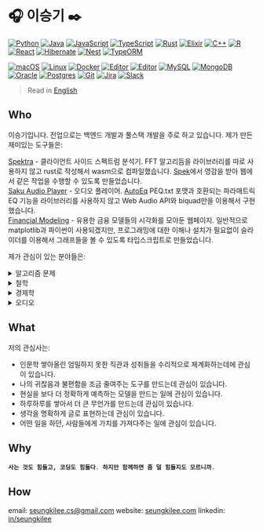 # :headphones: 이승기 :black_nib:

[![Python](https://img.shields.io/badge/Python-3776AB?logo=python&logoColor=fff)](#)
[![Java](https://img.shields.io/badge/Java-%23ED8B00.svg?logo=openjdk&logoColor=white)](#)
[![JavaScript](https://img.shields.io/badge/JavaScript-F7DF1E?logo=javascript&logoColor=000)](#)
[![TypeScript](https://img.shields.io/badge/TypeScript-3178C6?logo=typescript&logoColor=fff)](#)
[![Rust](https://img.shields.io/badge/Rust-%23000000.svg?e&logo=rust&logoColor=white)](#)
[![Elixir](https://img.shields.io/badge/Elixir-%234B275F.svg?&logo=elixir&logoColor=white)](#)
[![C++](https://img.shields.io/badge/C++-%2300599C.svg?logo=c%2B%2B&logoColor=white)](#)
[![R](https://img.shields.io/badge/R-%23276DC3.svg?logo=r&logoColor=white)](#)
[![React](https://img.shields.io/badge/React-%2320232a.svg?logo=react&logoColor=%2361DAFB)](#)
[![Hibernate](https://img.shields.io/badge/Hibernate-59666C?logo=hibernate&logoColor=fff)](#)
[![Nest](https://img.shields.io/badge/Nest.js-%23E0234E.svg?logo=nestjs&logoColor=white)](#)
[![TypeORM](https://img.shields.io/badge/TypeORM-FE0803?logo=typeorm&logoColor=fff)](#)

[![macOS](https://img.shields.io/badge/macOS-000000?logo=apple&logoColor=F0F0F0)](#)
[![Linux](https://img.shields.io/badge/Linux-FCC624?logo=linux&logoColor=black)](#)
[![Docker](https://img.shields.io/badge/Docker-2496ED?logo=docker&logoColor=fff)](#)
[![Editor](https://img.shields.io/badge/Neovim-57A143?logo=neovim&logoColor=fff)](#)
[![Editor](https://img.shields.io/badge/Zed-white?style=flat-square&logo=zedindustries&logoColor=084CCF)](https://code.visualstudio.com/)
[![MySQL](https://img.shields.io/badge/MySQL-4479A1?logo=mysql&logoColor=fff)](#)
[![MongoDB](https://img.shields.io/badge/MongoDB-%234ea94b.svg?logo=mongodb&logoColor=white)](#)
[![Oracle](https://custom-icon-badges.demolab.com/badge/Oracle-F80000?logo=oracle&logoColor=fff)](#)
[![Postgres](https://img.shields.io/badge/Postgres-%23316192.svg?logo=postgresql&logoColor=white)](#)
[![Git](https://img.shields.io/badge/Git-F05032?logo=git&logoColor=fff)](#)
[![Jira](https://img.shields.io/badge/Jira-0052CC?logo=jira&logoColor=fff)](#)
[![Slack](https://img.shields.io/badge/Slack-4A154B?logo=slack&logoColor=fff)](#)

> Read in [English](README.md)

<!-- [![trophy](https://github-profile-trophy.vercel.app/?username=seungkilee-cs&theme=onedark)](https://github.com/gkhan205/github-profile-trophy) -->

## Who
이승기입니다. 전업으로는 백엔드 개발과 풀스택 개발을 주로 하고 있습니다. 제가 만든 재미있는 도구들은:

[Spektra](https://www.seungkilee.com/spektra) - 클라이언트 사이드 스펙트럼 분석기. FFT 알고리듬을 라이브러리를 따로 사용하지 않고 rust로 작성해서 wasm으로 컴파일했습니다. [Spek](spek.cc)에서 영감을 받아 웹에서 같은 작업을 수행할 수 있도록 만들었습니다.  
[Saku Audio Player](https://www.seungkilee.com/saku-audio-player) - 오디오 플레이어. [AutoEq](https://autoeq.app/) PEQ.txt 포맷과 호환되는 파라매트릭 EQ 기능을 라이브러리를 사용하지 않고 Web Audio API와 biquad만을 이용해서 구현했습니다.  
[Financial Modeling](https://www.seungkilee.com/Financial-Modeling/) - 유용한 금융 모델들의 시각화를 모아둔 웹페이지. 일반적으로 matplotlib과 파이썬이 사용되겠지만, 프로그래밍에 대한 이해나 설치가 필요없이 슬라이더를 이용해서 그래프들을 볼 수 있도록 타입스크립트로 만들었습니다.
  
<!--! 
[Alethea Interactive]() - 하이데거의 Hermeneutic Circle과 전회 후 개념에 대해서 제가 느낀점과 이미지를 타입스크립트로 시각화한 웹페이지입니다.   
[FE3H Save Editor Web]() - 파이어엠블렘 풍화설월의 세이브 파일 바이너리를 클라이언트 사이드에서 에딧할 수 있도록 만든 에디터입니다. 바이너리 파싱을 위해서 C# Blazor 코어와 Rust 코어를 지원합니다. 윈도우가 없는 환경에서 C#으로 만들어진 다른 에디터들이 호환성 레이어를 사용해야만 작동할 수 있기에 OS와 무관하게 사용할 수 있도록 [PKHex for Web](https://pkhex-web.github.io/)에 영감을 받아서 만들었습니다.
[GYTMDL GUI]() - 훌륭한 CLI인 [gytmdl]()를 프로그래밍 지식이 없는 사람들이 좀 더 편리하게 사용할 수 있도록 Tuari + TS + Vite 를 이용해서 크로스플랫폼 데스크톱 GUI를 만들었습니다. 기존에 가장 귀찮은 부분이던 쿠키 핸들링과 config.json 수정을 쉽게 만들고, 프리미엄 계정의 PO Token 핸들링과 실패한 다운로드를 재시도하고 음악 다운로드를 위해서 플레이리스트를 따로 만들어야 하던 부분에서 QoL 개선을 위해 다운로드 큐 시스템을 만들었습니다. 
[HistoFlow]() - 루닛 플랫폼과 대학 시절 ML 프로젝트에 영감을 받아서 병리세포 분석을 위한 애플리케이션을 만들었습니다. React + OSD으로 대용량 병리세포 이미지 업로드와 타일링 로딩을, Kotlin + Spring Boot으로 이미지 데이터의 타일링과 20GB까지의 데이터 스루풋을 핸들린하는 컨트롤러를 만들고, 파이썬으로 ML 병리분석 모델을 서비스를 만들어서 이미지에서 진단을 내릴 수 있도록 만든 앱입니다.
-->

제가 관심이 있는 분야들은:

<details>
  <summary> 알고리즘 문제 </summary>
  
  어떤 사람들은 스도쿠를 재미로 하고, 어떤 사람들은 십자말풀이를 좋아합니다. 저에게는 알고리듬 문제가 그런 소소한 퍼즐입니다. 이런 퍼즐에 대한 접근법이, 보편적인 프로그래밍에서 제가 실제로 문제를 분석하고 접근하는 방식을 보여준다고 생각합니다. 물론 대부분의 경우 제출물에 대한 메모만 하고 솔루션을 공개하지 않지만, 접근 과정은 대체로 동일합니다.

  다음은 해법의 단순 로직의 나열 뿐이 아니라 문제에 대한 저의 체계적인 접근법을 보여주는 몇 가지 리트코드 솔루션입니다:
  
  - [2197. Replace Non-Coprime Numbers in Array](https://leetcode.com/problems/replace-non-coprime-numbers-in-array/solutions/7194687/euclid-algorithm-for-gcd-with-monotonic-slctq/)
  
  - [1935. Maximum Number of Words You Can Type](https://leetcode.com/problems/maximum-number-of-words-you-can-type/solutions/7190723/on-counter-solution-without-flags-by-lee-bz6m/)

  또한 저는 제가 자주 사용하는 도구들의 알고리듬을 공부하고 이해하는 것을 좋아합니다:  
  
  - [K Means Clustering 기법을 통한 이미지 압축](https://github.com/seungkilee-cs/K-Means-Image-Compression)  
  
  - [Fast Fourier Transform](https://github.com/seungkilee-cs/spektra/tree/master/rust-audio-processor)

</details>


<details>
  <summary> 철학 </summary>
  
  저는 철학이 수학과 마찬가지로 문제를 해결하는 데 활용할 수 있는 도구라고 생각합니다.  
  현상학과 양상논리를 좋아하며, 수리적 구조와 개념을 활용하여 아직 체계화되지 않은 인문학의 서사적 통찰과 성과를 조작화하는 것에 깊은 관심이 있습니다.
</details>


<details>
  <summary> 경제학 </summary>

  대학에서 컴퓨터공학 학위를 위해 공과대학으로 전과하기 전, 저는 금융과 경제학을 전공했습니다. 경제학이 충분히 좋아서 결국 프로그램을 마쳤고 컴퓨터공학과 경제학 학사 학위를 모두 취득했습니다. 경제학이 현상을 모델링하는 방식이 예측과 해석에 유용한 도구하고 생각합니다.
  
### [금융 모델링](https://www.seungkilee.com/Financial-Modeling/)

  일반적으로 금융 및 경제학 분야의 대부분의 사람들이 모델을 시각화할 때 사용하는 도구라면 Python일 것입니다. 하지만 보편성과 편의성은 또 별개의 문제라서, 대학 시절 많은 저의 경제학과의 친구들은 matplotlib 관련된 코드를 복사해서 사용할 뿐 조금의 조정과 튜닝도 어려워 했었습니다. 노트북에 conda와 파이썬을 설치하게 도와달라는 부탁을 하루 걸러 들었을 정도였으니 파이썬이 보편적일 수는 있고 로직을 짜는데는 쉬울수 있지만, 이 난이도가 접근성과 다르다는 생각을 자주 했었습니다.

  물론 지금은 LLM으로 인해 시각화 모델 코드를 붙여넣는것 만으로도 자신이 원하는 조정이 가능 할 수 있습니다. 하지만 모델의 기초와 변수들이 서로 어떻게 상호작용하는지 이해하려는 사람들에게는, 아무것도 설치하지 않고 실시간 시각화를 할 수 있는 것이 도움이 될 것입니다. 대학 시절에 이런 것이 있었으면 좋겠다고 생각했고, 지금도 경제학과 금융을 공부하는 많은 사람들이 설정 오버헤드 없이 간단하고 직관적이며 인터랙티브한 시각화 도구의 혜택을 받을 수 있다고 생각하기에 모델을 시각화해서 웹페이지로 만들었습니다.
  
  [데모](https://www.seungkilee.com/Financial-Modeling/) | [코드](https://github.com/seungkilee-cs/Financial-Modeling)
</details>


<details>
  <summary> 오디오 </summary>
  
  오디오 취미가 있지만, 제가 이사를 많이 다니다보니 자연스레 이동할 때 불편한 헤드폰들은 개수가 많이 제한됩니다. 당연히 DAC/앰프와 소스들도 대체로 통합되어 있습니다. 반면에 크기가 작은 IEM과 포터블 DAC 같은 것들은 훨씬 더 많은 컬렉션을 가지고 있습니다. 그래서 휴대용 오디오, 또 서버없이 로컬 환경에서 일관된 오디오 경험을 제공할 수 있는 도구들에 관심이 많으며, 그래서 아래와 같은 도구들을 만들었습니다.

### [Spektra](https://www.seungkilee.com/spektra)

  정적 웹 스펙트럼 분석기
  
  제가 Qobuz를 찾기 전에는, 128kbps로 리핑된 오디오를 무손실 컨테이너에 넣어서 판매하는 의심스러운 FLAC 판매업체들과 자주 씨름해야 했습니다. 이런 경우에 실질적인 오디오 퀄리티가 과연 무손실 음원에 해당하는 전체 범위의 신호를 가지고 있는지 확인하기 위해 [Spek](spek.cc)과 같은 도구를 사용해야 했습니다. 하지만 여러 개발 환경을 바꿔가며 일해야 하는 제 상황상, spek을 설치하는게 여의치 않을때가 많았습니다. 그래서 spek이 하는 일을 설치 없이 그리고 서버 측 처리 없이 가능한 도구를 만들고 싶었습니다. 
  그래서 만든것이 Spektra 입니다. FFT를 위시한 오디오 처리를 Rust 코어가 핸들링하고, ReactJs 인터페이스를 사용한 정적 페이지에서 호스팅되는 스펙트럼 분석기. 한마디로, 웹에서 쓸 수 있는 [Spek](spek.cc)을 만들고자하는 시도입니다.
  
  [데모](https://www.seungkilee.com/spektra) | [코드](https://github.com/seungkilee-cs/spektra)
  
### [Saku Audio Player](https://www.seungkilee.com/saku-audio-player)
  
  IEM 및 헤드폰용 AutoEq 지원 10밴드 PEQ를 갖춘 오디오 플레이어.
  
  저는 안드로이드 폰에서는 PowerAmp, 윈도우 데스크탑에서는 EqualizerAPO에서 PEQ 기능을 사용했습니다. 하지만 역시 작업 공간을 지속적으로 전환하는 특성상, 더 유비쿼터스한 것이 필요했습니다. 그래서 큐델릭스 5K와 Chrome 익스텐션을 사용하는 경우가 많았는데, 여전히 물리적으로 하드웨어를 휴대해야 한다는 점과 특정 하드웨어에 종속된다는게 마음에 들지 않았습니다. 게다가 밸런스트 아웃풋이 2.5mm인 5K를 사용하다보면 추가로 4.4mm 케이블용 어댑터를 주렁주렁 달고 다녀야 하는게 귀찮았습니다. 그래서, PowerAmp와 Qudelix가 가진 것과 동일한 시스템 단이 아니라 애플리케이션 단에만 PEQ 제어 및 AutoEq 지원의 추상화를 제공할 수 있는 클라이언트 사이드 앱을 만들고 싶었습니다. 
  그래서 Saku 오디오 플레이어가 탄생했습니다. 여기에 추가로, 항상 오디오 플레이어에서 원했던 키보드 내비게이션과 PEQ 바이패스를 사용한 간편한 A/B 테스트 기능과 같은 몇 가지 유용한 기능도 더했습니다.

  
  [데모](https://www.seungkilee.com/saku-audio-player) | [코드](https://github.com/seungkilee-cs/saku-audio-player)
  
</details>


## What
저의 관심사는:
- 인문학 쌓아올린 엄밀하지 못한 직관과 성취들을 수리적으로 체계화하는데에 관심이 있습니다.  
- 나의 귀찮음과 불편함을 조금 줄여주는 도구를 만드는데 관심이 있습니다.
- 현실을 보다 더 정확하게 예측하는 모델을 만드는 일에 관심이 있습니다.  
- 하루하루를 쌓아서 더 큰 무언가를 만드는데 관심이 있습니다.  
- 생각을 명확하게 글로 표현하는데 관심이 있습니다.  
- 어떤 일을 하던, 사람들에게 가치를 가져다주는 일에 관심이 있습니다.  

<!--![Seung Ki's Github Stats](https://github-readme-stats.vercel.app/api?username=seungkilee-cs&layout=compact&theme=material-palenight)-->
<!--![Seung Ki's Language stats](https://github-readme-stats.anuraghazra1.vercel.app/api/top-langs/?username=seungkilee-cs&layout=compact&theme=material-palenight)-->


## Why
<h4>

```elixir
사는 것도 힘들고, 코딩도 힘들다. 하지만 함께하면 좀 덜 힘들지도 모르니까.
```
</h4>

## How
email: [seungkilee.cs@gmail.com](mailto:seungkilee.cs@gmail.com)
website: [seungkilee.com](https://www.seungkilee.com)
linkedin: [in/seungkilee](linkedin.com/in/seungkilee)
